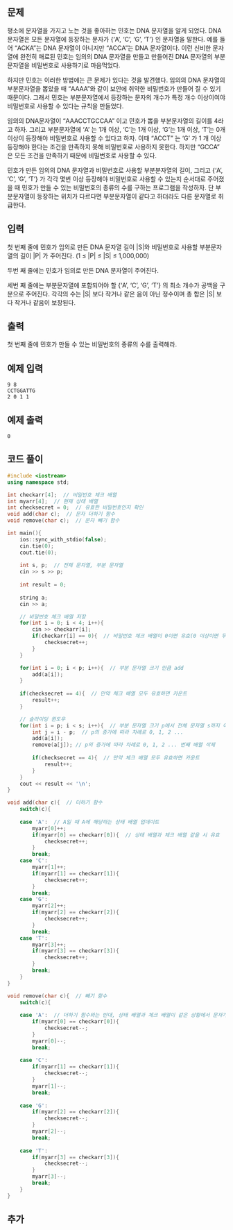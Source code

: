 ## 문제 
평소에 문자열을 가지고 노는 것을 좋아하는 민호는 DNA 문자열을 알게 되었다. DNA 문자열은 모든 문자열에 등장하는 문자가 {‘A’, ‘C’, ‘G’, ‘T’} 인 문자열을 말한다. 예를 들어 “ACKA”는 DNA 문자열이 아니지만 “ACCA”는 DNA 문자열이다. 이런 신비한 문자열에 완전히 매료된 민호는 임의의 DNA 문자열을 만들고 만들어진 DNA 문자열의 부분문자열을 비밀번호로 사용하기로 마음먹었다.

하지만 민호는 이러한 방법에는 큰 문제가 있다는 것을 발견했다. 임의의 DNA 문자열의 부분문자열을 뽑았을 때 “AAAA”와 같이 보안에 취약한 비밀번호가 만들어 질 수 있기 때문이다. 그래서 민호는 부분문자열에서 등장하는 문자의 개수가 특정 개수 이상이여야 비밀번호로 사용할 수 있다는 규칙을 만들었다.

임의의 DNA문자열이 “AAACCTGCCAA” 이고 민호가 뽑을 부분문자열의 길이를 4라고 하자. 그리고 부분문자열에 ‘A’ 는 1개 이상, ‘C’는 1개 이상, ‘G’는 1개 이상, ‘T’는 0개 이상이 등장해야 비밀번호로 사용할 수 있다고 하자. 이때 “ACCT” 는 ‘G’ 가 1 개 이상 등장해야 한다는 조건을 만족하지 못해 비밀번호로 사용하지 못한다. 하지만 “GCCA” 은 모든 조건을 만족하기 때문에 비밀번호로 사용할 수 있다.

민호가 만든 임의의 DNA 문자열과 비밀번호로 사용할 부분분자열의 길이, 그리고 {‘A’, ‘C’, ‘G’, ‘T’} 가 각각 몇번 이상 등장해야 비밀번호로 사용할 수 있는지 순서대로 주어졌을 때 민호가 만들 수 있는 비밀번호의 종류의 수를 구하는 프로그램을 작성하자. 단 부분문자열이 등장하는 위치가 다르다면 부분문자열이 같다고 하더라도 다른 문자열로 취급한다.
## 입력
첫 번째 줄에 민호가 임의로 만든 DNA 문자열 길이 |S|와 비밀번호로 사용할 부분문자열의 길이 |P| 가 주어진다. (1 ≤ |P| ≤ |S| ≤ 1,000,000)

두번 째 줄에는 민호가 임의로 만든 DNA 문자열이 주어진다.

세번 째 줄에는 부분문자열에 포함되어야 할 {‘A’, ‘C’, ‘G’, ‘T’} 의 최소 개수가 공백을 구분으로 주어진다. 각각의 수는 |S| 보다 작거나 같은 음이 아닌 정수이며 총 합은 |S| 보다 작거나 같음이 보장된다.
## 출력
첫 번째 줄에 민호가 만들 수 있는 비밀번호의 종류의 수를 출력해라.


## 예제 입력 
```
9 8
CCTGGATTG
2 0 1 1
```

## 예제 출력  
```
0
```
## 코드 풀이
```c++
#include <iostream>
using namespace std;

int checkarr[4];  // 비밀번호 체크 배열
int myarr[4];  // 현재 상태 배열
int checksecret = 0;  // 유효한 비밀번호인지 확인
void add(char c);  // 문자 더하기 함수
void remove(char c);  // 문자 빼기 함수

int main(){
    ios::sync_with_stdio(false);
    cin.tie(0);
    cout.tie(0);
    
    int s, p;  // 전체 문자열, 부분 문자열
    cin >> s >> p;
    
    int result = 0;
    
    string a;  
    cin >> a;

    // 비밀번호 체크 배열 저장
    for(int i = 0; i < 4; i++){
        cin >> checkarr[i];
        if(checkarr[i] == 0){  // 비밀번호 체크 배열이 0이면 유효(0 이상이면 무조건 충족하기 때문)
            checksecret++;
        }
    }

    for(int i = 0; i < p; i++){  // 부분 문자열 크기 만큼 add 
        add(a[i]);
    }
    
    if(checksecret == 4){  // 만약 체크 배열 모두 유효하면 카운트
        result++;
    }

    // 슬라이딩 윈도우
    for(int i = p; i < s; i++){  // 부분 문자열 크기 p에서 전체 문자열 s까지 이동
        int j = i - p;  // p의 증가에 따라 차례로 0, 1, 2 ...
        add(a[i]);
        remove(a[j]); // p의 증가에 따라 차례로 0, 1, 2 ... 번째 배열 삭제
        
        if(checksecret == 4){  // 만약 체크 배열 모두 유효하면 카운트
            result++;
        }
    }
    cout << result << '\n';
}

void add(char c){  // 더하기 함수
    switch(c){
    
    case 'A':  // A일 때 A에 해당하는 상태 배열 업데이트 
        myarr[0]++;
        if(myarr[0] == checkarr[0]){  // 상태 배열과 체크 배열 같을 시 유효
            checksecret++;
        }
        break;
    case 'C':
        myarr[1]++;
        if(myarr[1] == checkarr[1]){
            checksecret++;
        }
        break;    
    case 'G':
        myarr[2]++;
        if(myarr[2] == checkarr[2]){
            checksecret++;
        }
        break;
    case 'T':
        myarr[3]++;
        if(myarr[3] == checkarr[3]){
            checksecret++;
        }
        break;
    }
}

void remove(char c){  // 빼기 함수
    switch(c){
    
    case 'A':  // 더하기 함수와는 반대, 상태 배열과 체크 배열이 같은 상황에서 문자가 빠지게 되면 다시 유효 X
        if(myarr[0] == checkarr[0]){
            checksecret--;
        }        
        myarr[0]--;
        break;
    
    case 'C':
        if(myarr[1] == checkarr[1]){
            checksecret--;
        }        
        myarr[1]--;
        break;
    
    case 'G':
        if(myarr[2] == checkarr[2]){
            checksecret--;
        }        
        myarr[2]--;
        break;
    
    case 'T':
        if(myarr[3] == checkarr[3]){
            checksecret--;
        }        
        myarr[3]--;
        break;
    }    
}
```
## 추가
